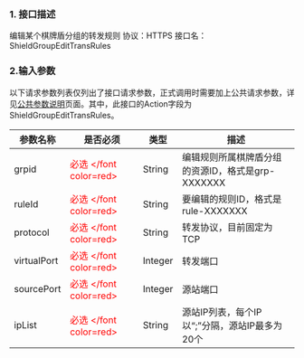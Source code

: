 ### 1. 接口描述
编辑某个棋牌盾分组的转发规则
协议：HTTPS 
接口名：ShieldGroupEditTransRules

### 2.输入参数
以下请求参数列表仅列出了接口请求参数，正式调用时需要加上公共请求参数，详见[公共参数说明](http://tcecqpoc.fsphere.cn/document/product/295/7279)页面。其中，此接口的Action字段为ShieldGroupEditTransRules。

| 参数名称 | 是否必须 | 类型 | 描述 |
|---------|---------|---------|---------|
| grpid | <font color=red> 必选 </font color=red> | String |编辑规则所属棋牌盾分组的资源ID，格式是grp-XXXXXXX|
| ruleId | <font color=red> 必选 </font color=red> | String |要编辑的规则ID，格式是rule-XXXXXXX |
| protocol | <font color=red> 必选 </font color=red> | String |转发协议，目前固定为TCP |
| virtualPort | <font color=red> 必选 </font color=red> | Integer | 转发端口 |
| sourcePort | <font color=red> 必选 </font color=red> | Integer |源站端口 |
| ipList | <font color=red> 必选 </font color=red> | String |源站IP列表，每个IP以“;”分隔，源站IP最多为20个 |
